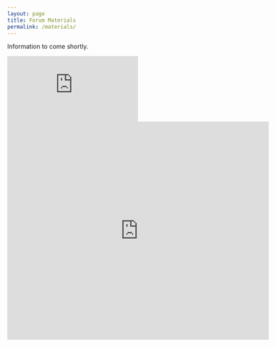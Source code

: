 ```yaml
---
layout: page
title: Forum Materials
permalink: /materials/
---
```


Information to come shortly.

<html>
<embed src="https://github.com/data-curation/data-curation.github.io/blob/master/materials/CDCF%20-%20Overview%20Slides.pdf" type="application/pdf" />
<html/>
  
<embed src="https://github.com/data-curation/data-curation.github.io/blob/master/materials/CDCF%20-%20Overview%20Slides.pdf" width="600px" height="500px" />


